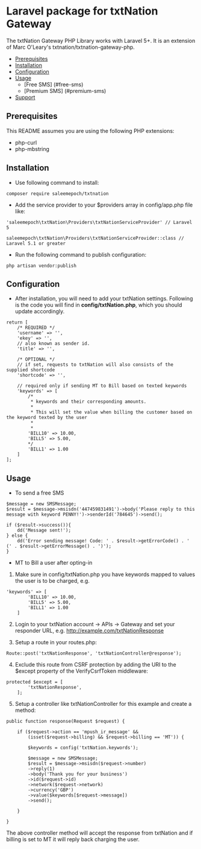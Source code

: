 # Laravel package for txtNation Gateway

The txtNation Gateway PHP Library works with Laravel 5+. It is an extension of Marc O'Leary's txtnation/txtnation-gateway-php.


- [Prerequisites](#prerequisites)
- [Installation](#installation)
- [Configuration](#configuration)
- [Usage](#usage)
  - [Free SMS] (#free-sms)
  - [Premium SMS] (#premium-sms)
- [Support](#support)

<a name="prerequisites"></a>
## Prerequisites

This README assumes you are using the following PHP extensions:

- php-curl
- php-mbstring

<a name="installation"></a>
## Installation

* Use following command to install:

```
composer require saleemepoch/txtnation
```

* Add the service provider to your $providers array in config/app.php file like: 

```
'saleemepoch\txtNation\Providers\txtNationServiceProvider' // Laravel 5
```
```
saleemepoch\txtNation\Providers\txtNationServiceProvider::class // Laravel 5.1 or greater
```

* Run the following command to publish configuration:

```
php artisan vendor:publish
```

<a name="configuration"></a>
## Configuration

* After installation, you will need to add your txtNation settings. Following is the code you will find in **config/txtNation.php**, which you should update accordingly.

```
return [
	/* REQUIRED */
	'username' => '',
	'ekey' => '',
	// also known as sender id.
	'title' => '',

	/* OPTIONAL */
	// if set, requests to txtNation will also consists of the supplied shortcode
	'shortcode' => '',

	// required only if sending MT to Bill based on texted keywords
	'keywords' => [
		/*
		 * keywords and their corresponding amounts.
		 *
		 * This will set the value when billing the customer based on the keyword texted by the user
		 *
		 *
		'BILL10' => 10.00,
		'BILL5' => 5.00,
		*/
		'BILL1' => 1.00
	]
];
```

<a name="usage"></a>
## Usage

<a name="free-sms"></a>
* To send a free SMS
```
$message = new SMSMessage;
$result = $message->msisdn('447459831491')->body('Please reply to this message with keyword PENNY!')->senderId('784645')->send();

if ($result->success()){
    dd('Message sent!');
} else {
    dd('Error sending message! Code: ' . $result->getErrorCode() . ' (' . $result->getErrorMessage() . ')');
}

```

<a name="premium-sms"></a>
* MT to Bill a user after opting-in

1) Make sure in config/txtNation.php you have keywords mapped to values the user is to be charged, e.g.

```
'keywords' => [
		'BILL10' => 10.00,
		'BILL5' => 5.00,
		'BILL1' => 1.00
	]
```

2) Login to your txtNation account -> APIs -> Gateway and set your responder URL, e.g. http://example.com/txtNationResponse

3) Setup a route in your routes.php:

```
Route::post('txtNationResponse', 'txtNationController@response');
```

4) Exclude this route from CSRF protection by adding the URI to the $except property of the VerifyCsrfToken middleware:
```
protected $except = [
        'txtNationResponse',
    ];
```

5) Setup a controller like txtNationController for this example and create a method:
```
public function response(Request $request) {
    
    if ($request->action == 'mpush_ir_message' &&
        (isset($request->billing) && $request->billing == 'MT')) {
         
        $keywords = config('txtNation.keywords');
        
        $message = new SMSMessage;
        $result = $message->msisdn($request->number)
        ->reply(1)
        ->body('Thank you for your business')
        ->id($request->id)
        ->network($request->network)
        ->currency('GBP')
        ->value($keywords[$request->message])
        ->send();
    
    }

}
```

The above controller method will accept the response from txtNation and if billing is set to MT it will reply back charging the user.

